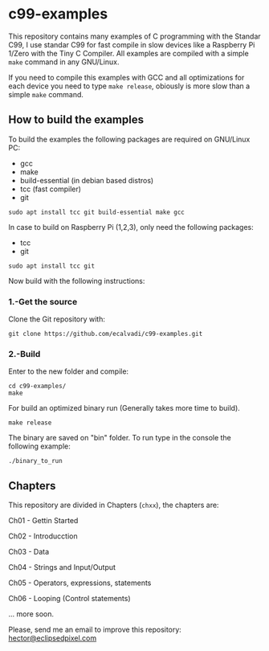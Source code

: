 # c99-examples

This repository contains many examples of C programming with the Standar C99, I use standar C99 for fast compile in slow devices like a Raspberry Pi 1/Zero with the Tiny C Compiler. All examples are compiled with a simple `make` command in any GNU/Linux.

If you need to compile this examples with GCC and all optimizations for each device you need to type `make release`, obiously is more slow than a simple `make` command.

## How to build the examples

To build the examples the following packages are required on GNU/Linux PC:

 - gcc
 - make
 - build-essential (in debian based distros)
 - tcc (fast compiler)
 - git

~~~
sudo apt install tcc git build-essential make gcc
~~~

In case to build on Raspberry Pi (1,2,3), only need the following packages:

 - tcc
 - git

~~~
sudo apt install tcc git
~~~

Now build with the following instructions:

### 1.-Get the source

Clone the Git repository with:

~~~
git clone https://github.com/ecalvadi/c99-examples.git
~~~

### 2.-Build

Enter to the new folder and compile:

~~~
cd c99-examples/
make
~~~

For build an optimized binary run (Generally takes more time to build).

~~~
make release
~~~

The binary are saved on "bin" folder. To run type in the console the following example:

~~~
./binary_to_run
~~~

## Chapters

This repository are divided in Chapters (`chxx`), the chapters are:

Ch01 - Gettin Started

Ch02 - Introducction

Ch03 - Data

Ch04 - Strings and Input/Output

Ch05 - Operators, expressions, statements

Ch06 - Looping (Control statements)

... more soon.

Please, send me an email to improve this repository: hector@eclipsedpixel.com 
